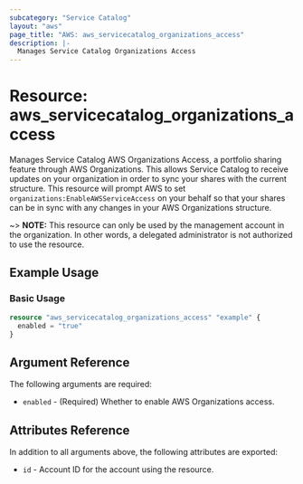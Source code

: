```yaml
---
subcategory: "Service Catalog"
layout: "aws"
page_title: "AWS: aws_servicecatalog_organizations_access"
description: |-
  Manages Service Catalog Organizations Access
---
```


# Resource: aws_servicecatalog_organizations_access

Manages Service Catalog AWS Organizations Access, a portfolio sharing feature through AWS Organizations. This allows Service Catalog to receive updates on your organization in order to sync your shares with the current structure. This resource will prompt AWS to set `organizations:EnableAWSServiceAccess` on your behalf so that your shares can be in sync with any changes in your AWS Organizations structure.

~> **NOTE:** This resource can only be used by the management account in the organization. In other words, a delegated administrator is not authorized to use the resource.

## Example Usage

### Basic Usage

```terraform
resource "aws_servicecatalog_organizations_access" "example" {
  enabled = "true"
}
```

## Argument Reference

The following arguments are required:

* `enabled` - (Required) Whether to enable AWS Organizations access.

## Attributes Reference

In addition to all arguments above, the following attributes are exported:

* `id` - Account ID for the account using the resource.
